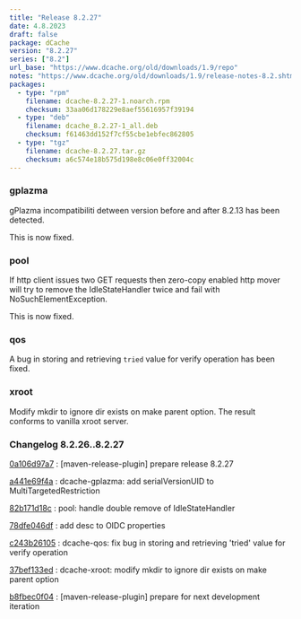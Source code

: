 ```yaml
---
title: "Release 8.2.27"
date: 4.8.2023
draft: false
package: dCache
version: "8.2.27"
series: ["8.2"]
url_base: "https://www.dcache.org/old/downloads/1.9/repo"
notes: "https://www.dcache.org/old/downloads/1.9/release-notes-8.2.shtml"
packages:
  - type: "rpm"
    filename: dcache-8.2.27-1.noarch.rpm
    checksum: 33aa06d178229e8aef55616957f39194
  - type: "deb"
    filename: dcache_8.2.27-1_all.deb
    checksum: f61463dd152f7cf55cbe1ebfec862805
  - type: "tgz"
    filename: dcache-8.2.27.tar.gz
    checksum: a6c574e18b575d198e8c06e0ff32004c
---
```


### gplazma


gPlazma incompatibiliti detween version before and after 8.2.13 has been detected.

This is now fixed.

### pool


If http client issues two GET requests then zero-copy enabled http mover will try to remove the IdleStateHandler 
twice and fail with NoSuchElementException.

This is now fixed.

### qos

A  bug in storing and retrieving `tried` value for verify operation has been fixed.

### xroot


Modify mkdir to ignore dir exists on make parent option. The result conforms to vanilla xroot server.





### Changelog 8.2.26..8.2.27

<!-- git log 8.2.26..8.2.27 -no-merges -format='[%h](https://github.com/dcache/dcache/commit/%H)%n:   %s%n' -->

[0a106d97a7](https://github.com/dcache/dcache/commit/0a106d97a76e14acc14cdb1b09ae1066cea51873)
:   [maven-release-plugin] prepare release 8.2.27

[a441e69f4a](https://github.com/dcache/dcache/commit/a441e69f4ae87d97c5ea527a2b2378e95dde0ff2)
:   dcache-gplazma: add serialVersionUID to MultiTargetedRestriction

[82b171d18c](https://github.com/dcache/dcache/commit/82b171d18cc1c621385547867c8755b1461711fd)
:   pool: handle double remove of IdleStateHandler

[78dfe046df](https://github.com/dcache/dcache/commit/78dfe046df47c1b6603258ddf760a2bc36044de7)
:   add desc to OIDC properties

[c243b26105](https://github.com/dcache/dcache/commit/c243b261053e845a19437c5685fd34e7432a0ca1)
:   dcache-qos: fix bug in storing and retrieving 'tried' value for verify operation

[37bef133ed](https://github.com/dcache/dcache/commit/37bef133ed813322b6248d8a3d0aa15cdd4fddca)
:   dcache-xroot:  modify mkdir to ignore dir exists on make parent option

[b8fbec0f04](https://github.com/dcache/dcache/commit/b8fbec0f04ca5a20ae1115b6d915e7ea7a61031e)
:   [maven-release-plugin] prepare for next development iteration

